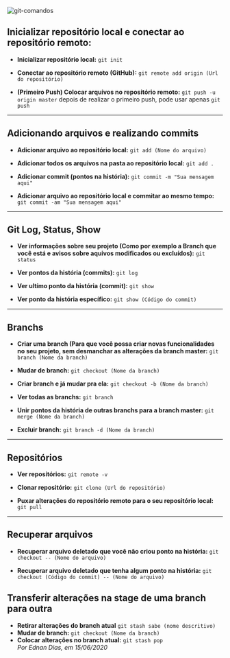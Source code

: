 
![git-comandos](https://user-images.githubusercontent.com/62631162/87855084-5c06ad80-c8ec-11ea-8deb-b6f51e8bb29a.jpg)


## Inicializar repositório local e conectar ao repositório remoto:

* **Inicializar repositório local:** `git init` <br>

* **Conectar ao repositório remoto (GitHub):** `git remote add origin (Url do repositório)` <br>

* **(Primeiro Push) Colocar arquivos no repositório remoto:** `git push -u origin master` depois de realizar o primeiro push, pode usar apenas `git push` <br>

***

## Adicionando arquivos e realizando commits

* **Adicionar arquivo ao repositório local:** `git add (Nome do arquivo)` <br>

* **Adicionar todos os arquivos na pasta ao repositório local:** `git add .` <br>

* **Adicionar commit (pontos na história):** `git commit -m "Sua mensagem aqui"` <br>

* **Adicionar arquivo ao repositório local e commitar ao mesmo tempo:** `git commit -am "Sua mensagem aqui"` <br>

***

## Git Log, Status, Show

* **Ver informações sobre seu projeto (Como por exemplo a Branch que você está e avisos sobre aquivos modificados ou excluídos):** `git status` <br>

* **Ver pontos da história (commits):** `git log` <br>

* **Ver ultímo ponto da história (commit):** `git show` <br>

* **Ver ponto da história específico:** `git show (Código do commit)` <br>

***

## Branchs

* **Criar uma branch (Para que você possa criar novas funcionalidades no seu projeto, sem desmanchar as alterações da branch master:** `git branch (Nome da branch)` <br>

* **Mudar de branch:** `git checkout (Nome da branch)` <br>

* **Criar branch e já mudar pra ela:** `git checkout -b (Nome da branch)` <br>

* **Ver todas as branchs:** `git branch` <br>

* **Unir pontos da história de outras branchs para a branch master:** `git merge (Nome da branch)` <br>

* **Excluir branch:** `git branch -d (Nome da branch)` <br>

***

## Repositórios

* **Ver repositórios:** `git remote -v` <br>

* **Clonar repositório:** `git clone (Url do repositório)` <br>

* **Puxar alterações do repositório remoto para o seu repositório local:** `git pull` <br>

***

## Recuperar arquivos

* **Recuperar arquivo deletado que você não criou ponto na história:** `git checkout -- (Nome do arquivo)` <br>

* **Recuperar arquivo deletado que tenha algum ponto na história:** `git checkout (Código do commit) -- (Nome do arquivo)` <br>

## Transferir alterações na stage de uma branch para outra
* **Retirar alterações do branch atual** `git stash sabe (nome descritivo)` <BR>
* **Mudar de branch:** `git checkout (Nome da branch)` <br>
* **Colocar alterações no branch atual:** `git stash pop` <br>
*Por Ednan Dias, em 15/06/2020*

